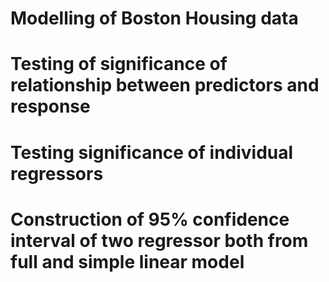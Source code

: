 # Modelling of Boston Housing data
# Testing of significance of relationship between  predictors and response 
# Testing significance of individual regressors 
# Construction of 95% confidence interval of two regressor both from full and simple linear model
